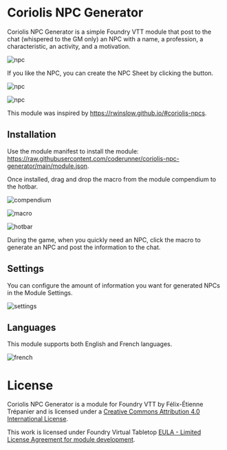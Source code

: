 # Coriolis NPC Generator

Coriolis NPC Generator is a simple Foundry VTT module that post to the chat (whispered to the GM only) an NPC with a name, a profession, a characteristic, an activity, and a motivation.

![npc](https://i.imgur.com/y9la682.png)

If you like the NPC, you can create the NPC Sheet by clicking the button.

![npc](https://i.imgur.com/lvjylwo.png)

![npc](https://i.imgur.com/e1Novsp.png)

This module was inspired by https://rwinslow.github.io/#coriolis-npcs.

## Installation

Use the module manifest to install the module: https://raw.githubusercontent.com/coderunner/coriolis-npc-generator/main/module.json.

Once installed, drag and drop the macro from the module compendium to the hotbar.

![compendium](https://i.imgur.com/ghHRsNT.png)

![macro](https://i.imgur.com/cSmKuJd.png)

![hotbar](https://i.imgur.com/RUnAotE.png)

During the game, when you quickly need an NPC, click the macro to generate an NPC and post the information to the chat.

## Settings

You can configure the amount of information you want for generated NPCs in the Module Settings.

![settings](https://i.imgur.com/2xwrjp7.png)

## Languages

This module supports both English and French languages.

![french](https://i.imgur.com/EuH3LeC.png)



# License

Coriolis NPC Generator is a module for Foundry VTT by Félix-Étienne Trépanier and is licensed under a [Creative Commons Attribution 4.0 International License](http://creativecommons.org/licenses/by/4.0/).

This work is licensed under Foundry Virtual Tabletop [EULA - Limited License Agreement for module development](https://foundryvtt.com/article/license/).
